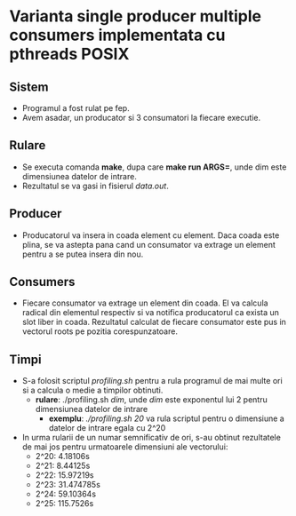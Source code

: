 # Varianta single producer multiple consumers implementata cu pthreads POSIX

## Sistem
* Programul a fost rulat pe fep.
* Avem asadar, un producator si 3 consumatori la fiecare executie.

## Rulare
* Se executa comanda **make**, dupa care **make run ARGS=<dim>**, unde dim este dimensiunea datelor de intrare.
* Rezultatul se va gasi in fisierul *data.out*.

## Producer
* Producatorul va insera in coada element cu element. Daca coada este plina, se va astepta pana cand un consumator va extrage un element pentru a se putea insera din nou.

## Consumers
* Fiecare consumator va extrage un element din coada. El va calcula radical din elementul respectiv si va notifica producatorul ca exista un slot liber in coada. Rezultatul calculat de fiecare consumator este pus in vectorul roots pe pozitia corespunzatoare.

## Timpi
* S-a folosit scriptul *profiling.sh* pentru a rula programul de mai multe ori si a calcula o medie a timpilor obtinuti.
    * **rulare**: ./profiling.sh *dim*, unde *dim* este exponentul lui 2 pentru dimensiunea datelor de intrare
        * **exemplu**: *./profiling.sh 20* va rula scriptul pentru o dimensiune a datelor de intrare egala cu 2^20
* In urma rularii de un numar semnificativ de ori, s-au obtinut rezultatele de mai jos pentru urmatoarele dimensiuni ale vectorului:
    * 2^20: 4.18106s
    * 2^21: 8.44125s
    * 2^22: 15.97219s
    * 2^23: 31.474785s
    * 2^24: 59.10364s
    * 2^25: 115.7526s
    